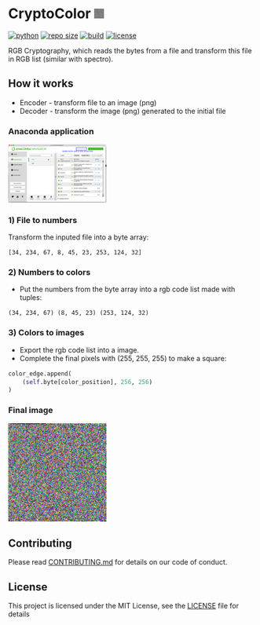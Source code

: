 <h1>CryptoColor <img src=demo/anaconda_final.png width=20></img></h1>

[![python](https://img.shields.io/badge/python->=3.7-blue.svg)](https://www.python.org) [![repo size](https://img.shields.io/github/repo-size/vitoryl/CryptoColor)](#) [![build](https://img.shields.io/badge/build-Passing-green)](#) [![license](https://img.shields.io/github/license/vitoryl/CryptoColor.svg)](LICENSE)

RGB Cryptography, which reads the bytes from a file and transform this file in RGB list (similar with spectro).

## How it works 
- Encoder - transform file to an image (png)
- Decoder - transform the image (png) generated to the initial file 

### Anaconda application
<img src=demo/anaconda.png width=200></img>

### 1) File to numbers
Transform the inputed file into a byte array:
```
[34, 234, 67, 8, 45, 23, 253, 124, 32]
```

### 2) Numbers to colors
- Put the numbers from the byte array into a rgb code list made with tuples:
```
(34, 234, 67) (8, 45, 23) (253, 124, 32)
```
### 3) Colors to images
- Export the rgb code list into a image.
- Complete the final pixels with (255, 255, 255) to make a square:
```py
color_edge.append(
    (self.byte[color_position], 256, 256)
)
```
### Final image
<img src=demo/anaconda_final.png width=200></img>

## Contributing
Please read [CONTRIBUTING.md](CONTRIBUTING.md) for details on our code of conduct.

## License 
This project is licensed under the MIT License, see the [LICENSE](https://github.com/vitoryl/CryptoColor/blob/master/LICENSE) file for details
